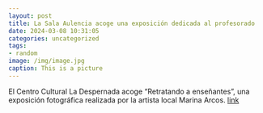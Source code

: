 ```yaml
---
layout: post
title: La Sala Aulencia acoge una exposición dedicada al profesorado
date: 2024-03-08 10:31:05
categories: uncategorized
tags:
- random
image: /img/image.jpg
caption: This is a picture
---
```

El Centro Cultural La Despernada acoge “Retratando a enseñantes”, una exposición fotográfica realizada por la artista local Marina Arcos.   [link](https://www.ayto-villacanada.es/noticias/la-sala-aulencia-acoge-una-exposicion-dedicada-al-profesorado/)
